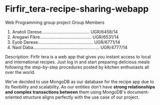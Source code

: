 # Firfir_tera-recipe-sharing-webapp
Web Programming group project
Group Members
1.  Anatoli Derese………………………………… UGR/6458/14
2.  Aregawi Fikre…………………………………… UGR/6531/14 
3.  Eyob Derese……………………………………… UGR/6771/14 
4.  Naol Daba……………………………………………… UGR/4777/14 

Description:
Firfir tera is a web app that gives you instant access to local and international recipes. Just log in and start preparing delicious meals following the step-by-step procedures posted by kitchen enthusiasts all over the world.

We've decided to use MongoDB as our database for the recipe app due to its flexibility and scalability. 
As our entities don't have **strong relationships and complex transactions between** them using MongoDB's document-oriented structure aligns perfectly with the use case of our project.
